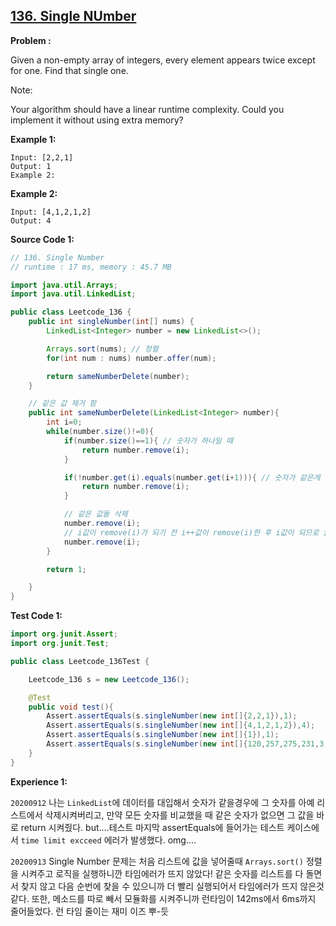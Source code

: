 
## [136. Single NUmber](https://leetcode.com/problems/single-number/)

**Problem :**

Given a non-empty array of integers, every element appears twice except for one. Find that single one.

Note:

Your algorithm should have a linear runtime complexity. Could you implement it without using extra memory?

**Example 1:**

```
Input: [2,2,1]
Output: 1
Example 2:
```

**Example 2:**

```
Input: [4,1,2,1,2]
Output: 4
```

**Source Code 1:**

```java
// 136. Single Number
// runtime : 17 ms, memory : 45.7 MB

import java.util.Arrays;
import java.util.LinkedList;

public class Leetcode_136 {
    public int singleNumber(int[] nums) {
        LinkedList<Integer> number = new LinkedList<>();

        Arrays.sort(nums); // 정렬
        for(int num : nums) number.offer(num);

        return sameNumberDelete(number);
    }

    // 같은 값 제거 함
    public int sameNumberDelete(LinkedList<Integer> number){
        int i=0;
        while(number.size()!=0){
            if(number.size()==1){ // 숫자가 하나일 때
                return number.remove(i);
            }

            if(!number.get(i).equals(number.get(i+1))){ // 숫자가 같은게 없으면 바로 값 리턴
                return number.remove(i);
            }

            // 같은 값들 삭제
            number.remove(i);
            // i값이 remove(i)가 되기 전 i++값이 remove(i)한 후 i값이 되므로 i++이 아니라 i를 remove
            number.remove(i);
        }

        return 1;

    }
}
```

**Test Code 1:**
```java
import org.junit.Assert;
import org.junit.Test;

public class Leetcode_136Test {

    Leetcode_136 s = new Leetcode_136();

    @Test
    public void test(){
        Assert.assertEquals(s.singleNumber(new int[]{2,2,1}),1);
        Assert.assertEquals(s.singleNumber(new int[]{4,1,2,1,2}),4);
        Assert.assertEquals(s.singleNumber(new int[]{1}),1);
        Assert.assertEquals(s.singleNumber(new int[]{120,257,275,231,3,-98,181,-127,80,-37,154,-7,68,201,126,1,271,71,121,-117,-5,387,87,-33,234,-95,340,275,97,37,-109,-86,71,-185,45,-34,315,311,358,163,379,377,273,1,288,185,-60,-135,76,-101,-165,399,149,319,-150,-53,170,95,263,138,369,5,225,126,178,160,278,300,142,-63,-110,62,347,59,391,188,-13,-192,244,234,273,369,48,340,-117,261,-93,214,196,278,142,-8,349,-127,321,-102,183,-170,61,151,-29,286,201,377,2,-78,-181,268,339,154,249,-49,242,347,70,-77,-170,193,-60,226,-98,315,328,102,70,214,160,78,65,13,211,335,-50,120,309,-53,302,391,-179,3,65,-67,-99,-121,95,-94,123,55,-49,371,27,218,360,165,30,-40,-160,55,159,7,26,-38,74,207,-119,85,-179,321,-160,-82,363,310,350,284,168,182,133,-145,-94,335,-185,-75,227,331,-80,-96,58,78,362,138,235,53,211,395,-187,-29,-13,322,-115,-115,348,19,272,149,-119,17,58,203,181,-91,263,-31,17,207,271,-105,-136,-129,-40,319,2,-34,212,390,105,135,382,289,-101,268,-33,328,185,-31,-22,182,87,191,168,85,332,-24,349,-187,244,288,203,-24,227,365,371,-195,-38,30,-102,289,344,-96,121,97,231,-135,390,-192,298,286,144,212,318,26,102,258,225,-195,311,27,144,322,117,-77,105,-82,48,170,-5,310,-43,-93,264,218,235,-109,392,-194,194,59,178,45,-80,-7,117,287,80,226,284,5,-181,206,276,61,264,249,365,302,-129,392,-75,362,196,155,-63,387,151,-37,-145,74,331,62,287,37,261,159,135,-50,325,-165,-22,399,123,-121,216,318,238,199,53,332,10,350,191,325,183,41,272,216,165,-86,300,133,258,10,7,-43,163,-67,194,188,298,199,309,76,-16,379,344,19,193,360,68,242,-136,-110,339,382,13,-95,-91,276,-105,238,206,-99,-150,41,-16,358,-78,-8,155,257,395,363,-194}),348);
    }
}
```
**Experience 1:**

`20200912` 나는 `LinkedList`에 데이터를 대입해서 숫자가 같을경우에 그 숫자를 아예 리스트에서 삭제시켜버리고, 만약 모든 숫자를 비교했을 때 같은 숫자가 없으면 그 값을 바로 return 시켜줬다. but....테스트 마지막 assertEquals에 들어가는 테스트 케이스에서 `time limit excceed` 에러가 발생했다. omg....

`20200913` Single Number 문제는 처음 리스트에 값을 넣어줄때 `Arrays.sort()` 정렬을 시켜주고 로직을 실행하니깐 타임에러가 뜨지 않았다! 같은 숫자를 리스트를 다 돌면서 찾지 않고 다음 순번에 찾을 수 있으니까 더 빨리 실행되어서 타임에러가 뜨지 않은것 같다. 또한, 메소드를 따로 빼서 모듈화를 시켜주니까 런타임이 142ms에서 6ms까지 줄어들었다. 런 타임 줄이는 재미 이즈 뿌-듯
